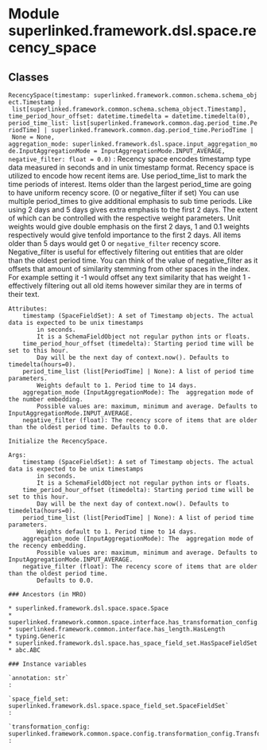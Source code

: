 Module superlinked.framework.dsl.space.recency_space
====================================================

Classes
-------

`RecencySpace(timestamp: superlinked.framework.common.schema.schema_object.Timestamp | list[superlinked.framework.common.schema.schema_object.Timestamp], time_period_hour_offset: datetime.timedelta = datetime.timedelta(0), period_time_list: list[superlinked.framework.common.dag.period_time.PeriodTime] | superlinked.framework.common.dag.period_time.PeriodTime | None = None, aggregation_mode: superlinked.framework.dsl.space.input_aggregation_mode.InputAggregationMode = InputAggregationMode.INPUT_AVERAGE, negative_filter: float = 0.0)`
:   Recency space encodes timestamp type data measured in seconds and in unix timestamp format.
    Recency space is utilized to encode how recent items are. Use period_time_list
    to mark the time periods of interest.
    Items older than the largest period_time are going to have uniform recency score. (0 or negative_filter if set)
    You can use multiple period_times to give additional emphasis to sub time periods.
    Like using 2 days and 5 days gives extra emphasis to the first 2 days. The extent of which can be controlled with
    the respective weight parameters.
    Unit weights would give double emphasis on the first 2 days, 1 and 0.1 weights respectively
    would give tenfold importance to the first 2 days.
    All items older than 5 days would get 0 or `negative_filter` recency score.
    Negative_filter is useful for effectively filtering out entities that are older than the oldest period time.
    You can think of the value of negative_filter as it offsets that amount of similarity stemming from other
    spaces in the index. For example setting it -1 would offset any text similarity that has weight 1 - effectively
    filtering out all old items however similar they are in terms of their text.
    
    Attributes:
        timestamp (SpaceFieldSet): A set of Timestamp objects. The actual data is expected to be unix timestamps
            in seconds.
            It is a SchemaFieldObject not regular python ints or floats.
        time_period_hour_offset (timedelta): Starting period time will be set to this hour.
            Day will be the next day of context.now(). Defaults to timedelta(hours=0).
        period_time_list (list[PeriodTime] | None): A list of period time parameters.
            Weights default to 1. Period time to 14 days.
        aggregation_mode (InputAggregationMode): The  aggregation mode of the number embedding.
            Possible values are: maximum, minimum and average. Defaults to InputAggregationMode.INPUT_AVERAGE.
        negative_filter (float): The recency score of items that are older than the oldest period time. Defaults to 0.0.
    
    Initialize the RecencySpace.
    
    Args:
        timestamp (SpaceFieldSet): A set of Timestamp objects. The actual data is expected to be unix timestamps
            in seconds.
            It is a SchemaFieldObject not regular python ints or floats.
        time_period_hour_offset (timedelta): Starting period time will be set to this hour.
            Day will be the next day of context.now(). Defaults to timedelta(hours=0).
        period_time_list (list[PeriodTime] | None): A list of period time parameters.
            Weights default to 1. Period time to 14 days.
        aggregation_mode (InputAggregationMode): The  aggregation mode of the recency embedding.
            Possible values are: maximum, minimum and average. Defaults to InputAggregationMode.INPUT_AVERAGE.
        negative_filter (float): The recency score of items that are older than the oldest period time.
            Defaults to 0.0.

    ### Ancestors (in MRO)

    * superlinked.framework.dsl.space.space.Space
    * superlinked.framework.common.space.interface.has_transformation_config.HasTransformationConfig
    * superlinked.framework.common.interface.has_length.HasLength
    * typing.Generic
    * superlinked.framework.dsl.space.has_space_field_set.HasSpaceFieldSet
    * abc.ABC

    ### Instance variables

    `annotation: str`
    :

    `space_field_set: superlinked.framework.dsl.space.space_field_set.SpaceFieldSet`
    :

    `transformation_config: superlinked.framework.common.space.config.transformation_config.TransformationConfig[int, int]`
    :